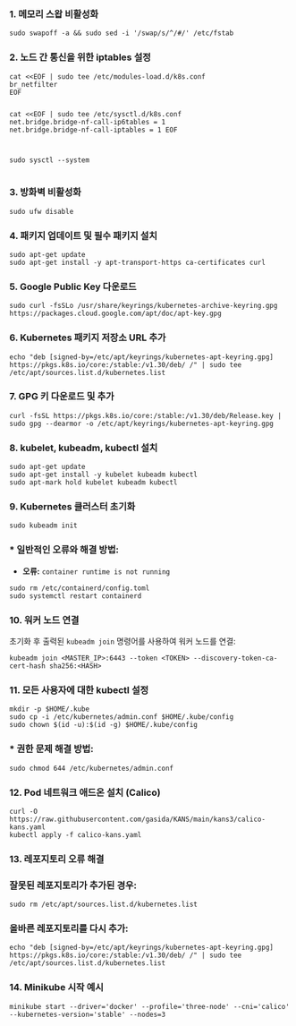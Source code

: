 <h3 id="1-메모리-스왑-비활성화">1. 메모리 스왑 비활성화</h3>
<pre><code>sudo swapoff -a &amp;&amp; sudo sed -i '/swap/s/^/#/' /etc/fstab</code></pre><h3 id="2-노드-간-통신을-위한-iptables-설정">2. 노드 간 통신을 위한 iptables 설정</h3>
<pre><code>cat &lt;&lt;EOF | sudo tee /etc/modules-load.d/k8s.conf
br_netfilter
EOF

cat &lt;&lt;EOF | sudo tee /etc/sysctl.d/k8s.conf
net.bridge.bridge-nf-call-ip6tables = 1
net.bridge.bridge-nf-call-iptables = 1
EOF

sudo sysctl --system</code></pre><h3 id="3-방화벽-비활성화">3. 방화벽 비활성화</h3>
<pre><code>sudo ufw disable</code></pre><h3 id="4-패키지-업데이트-및-필수-패키지-설치">4. 패키지 업데이트 및 필수 패키지 설치</h3>
<pre><code>sudo apt-get update
sudo apt-get install -y apt-transport-https ca-certificates curl</code></pre><h3 id="5-google-public-key-다운로드">5. Google Public Key 다운로드</h3>
<pre><code>sudo curl -fsSLo /usr/share/keyrings/kubernetes-archive-keyring.gpg https://packages.cloud.google.com/apt/doc/apt-key.gpg</code></pre><h3 id="6-kubernetes-패키지-저장소-url-추가">6. Kubernetes 패키지 저장소 URL 추가</h3>
<pre><code>echo &quot;deb [signed-by=/etc/apt/keyrings/kubernetes-apt-keyring.gpg] https://pkgs.k8s.io/core:/stable:/v1.30/deb/ /&quot; | sudo tee /etc/apt/sources.list.d/kubernetes.list</code></pre><h3 id="7-gpg-키-다운로드-및-추가">7. GPG 키 다운로드 및 추가</h3>
<pre><code>curl -fsSL https://pkgs.k8s.io/core:/stable:/v1.30/deb/Release.key | sudo gpg --dearmor -o /etc/apt/keyrings/kubernetes-apt-keyring.gpg</code></pre><h3 id="8-kubelet-kubeadm-kubectl-설치">8. kubelet, kubeadm, kubectl 설치</h3>
<pre><code>sudo apt-get update
sudo apt-get install -y kubelet kubeadm kubectl
sudo apt-mark hold kubelet kubeadm kubectl</code></pre><h3 id="9-kubernetes-클러스터-초기화">9. Kubernetes 클러스터 초기화</h3>
<pre><code>sudo kubeadm init</code></pre><h3 id="-일반적인-오류와-해결-방법">* 일반적인 오류와 해결 방법:</h3>
<ul>
<li><strong>오류:</strong> <code>container runtime is not running</code></li>
</ul>
<pre><code>sudo rm /etc/containerd/config.toml
sudo systemctl restart containerd</code></pre><h3 id="10-워커-노드-연결">10. 워커 노드 연결</h3>
<p>초기화 후 출력된 <code>kubeadm join</code> 명령어를 사용하여 워커 노드를 연결:</p>
<pre><code>kubeadm join &lt;MASTER_IP&gt;:6443 --token &lt;TOKEN&gt; --discovery-token-ca-cert-hash sha256:&lt;HASH&gt;</code></pre><h3 id="11-모든-사용자에-대한-kubectl-설정">11. 모든 사용자에 대한 kubectl 설정</h3>
<pre><code>mkdir -p $HOME/.kube
sudo cp -i /etc/kubernetes/admin.conf $HOME/.kube/config
sudo chown $(id -u):$(id -g) $HOME/.kube/config</code></pre><h3 id="-권한-문제-해결-방법">* 권한 문제 해결 방법:</h3>
<pre><code>sudo chmod 644 /etc/kubernetes/admin.conf</code></pre><h3 id="12-pod-네트워크-애드온-설치-calico">12. Pod 네트워크 애드온 설치 (Calico)</h3>
<pre><code>curl -O https://raw.githubusercontent.com/gasida/KANS/main/kans3/calico-kans.yaml
kubectl apply -f calico-kans.yaml</code></pre><h3 id="13-레포지토리-오류-해결">13. 레포지토리 오류 해결</h3>
<h3 id="잘못된-레포지토리가-추가된-경우">잘못된 레포지토리가 추가된 경우:</h3>
<pre><code>sudo rm /etc/apt/sources.list.d/kubernetes.list</code></pre><h3 id="올바른-레포지토리를-다시-추가">올바른 레포지토리를 다시 추가:</h3>
<pre><code>echo &quot;deb [signed-by=/etc/apt/keyrings/kubernetes-apt-keyring.gpg] https://pkgs.k8s.io/core:/stable:/v1.30/deb/ /&quot; | sudo tee /etc/apt/sources.list.d/kubernetes.list</code></pre><h3 id="14-minikube-시작-예시">14. Minikube 시작 예시</h3>
<pre><code class="language-yaml">minikube start --driver='docker' --profile='three-node' --cni='calico' --kubernetes-version='stable' --nodes=3</code></pre>